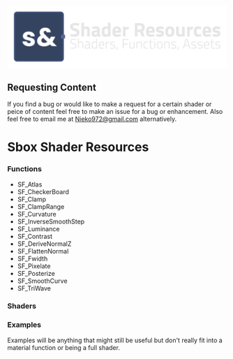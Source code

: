 <p align="center">
  <img src="Banner_02.png" alt="Banner" />
</p>

## Requesting Content
If you find a bug or would like to make a request for a certain shader or peice of content feel free to make an issue for a bug or enhancement. Also feel free to email me at Nieko972@gmail.com alternatively.
# Sbox Shader Resources
### Functions
* SF_Atlas
* SF_CheckerBoard
* SF_Clamp
* SF_ClampRange
* SF_Curvature
* SF_InverseSmoothStep
* SF_Luminance
* SF_Contrast
* SF_DeriveNormalZ
* SF_FlattenNormal
* SF_Fwidth
* SF_Pixelate
* SF_Posterize
* SF_SmoothCurve
* SF_TriWave

### Shaders
### Examples
Examples will be anything that might still be useful but don't really fit into a material function or being a full shader.
